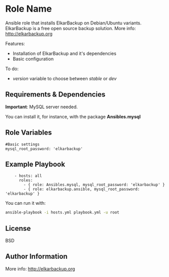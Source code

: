Role Name
========

Ansible role that installs ElkarBackup on Debian/Ubuntu variants. ElkarBackup is a free open source backup solution. More info: http://elkarbackup.org

Features:
- Installation of ElkarBackup and it's dependencies
- Basic configuration

To do:
- _version_ variable to choose between _stable_ or _dev_

Requirements & Dependencies
------------

__Important__: MySQL server needed.

You can install it, for instance, with the package __Ansibles.mysql__


Role Variables
--------------

```
#Basic settings
mysql_root_password: 'elkarbackup'
```

Example Playbook
-------------------------

```
    - hosts: all
      roles:
        - { role: Ansibles.mysql, mysql_root_password: 'elkarbackup' }
        - { role: elkarbackup.ansible, mysql_root_password: 'elkarbackup' }
```

You can run it with:

```sh
ansible-playbook -i hosts.yml playbook.yml -u root
```

License
-------

BSD

Author Information
------------------

More info: http://elkarbackup.org
